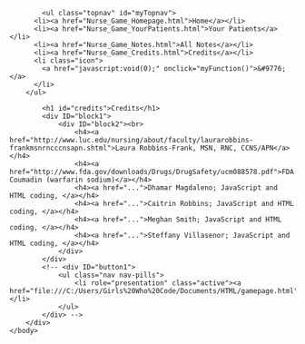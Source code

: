 <!DOCTYPE HTML>

<html>
	<head>
		<!--Bootstrap Header Tags-->
		<meta charset="utf-8">
		<meta name="viewport" content="width=device-width, initial-scale=1">
		<link rel="stylesheet" href="http://maxcdn.bootstrapcdn.com/bootstrap/3.3.6/css/bootstrap.min.css">
		<script src="https://ajax.googleapis.com/ajax/libs/jquery/1.12.4/jquery.min.js"></script>
		<script src="http://maxcdn.bootstrapcdn.com/bootstrap/3.3.6/js/bootstrap.min.js"></script>
		<!--Page Header Tags-->
		<link rel="stylesheet" href="Nurse_Game.css">
		<link href='https://fonts.googleapis.com/css?family=Open+Sans:400,300' rel='stylesheet' type='text/css'>
		<title>
		Credits
		</title>
		<link rel="icon" type="image/gif" href="https://cdn0.iconfinder.com/data/icons/PRACTIKA/256/user.png" />
		<script type="text/javascript" src="Nurse_Game_YourPatients_JS.js"></script>
	</head>
	<body>
		<div ID="it">

			<ul class="topnav" id="myTopnav">
		  <li><a href="Nurse_Game_Homepage.html">Home</a></li>
		  <li><a href="Nurse_Game_YourPatients.html">Your Patients</a></li>
		  <li><a href="Nurse_Game_Notes.html">All Notes</a></li>
		  <li><a href="Nurse_Game_Credits.html">Credits</a></li>
		  <li class="icon">
		    <a href="javascript:void(0);" onclick="myFunction()">&#9776;</a>
		  </li>
		</ul>

			<h1 id="credits">Credits</h1>
			<div ID="block1">
				<div ID="block2"><br>
					<h4><a href="http://www.luc.edu/nursing/about/faculty/laurarobbins-frankmsnrncccnsapn.shtml">Laura Robbins-Frank, MSN, RNC, CCNS/APN</a></h4>
					<h4><a href="http://www.fda.gov/downloads/Drugs/DrugSafety/ucm088578.pdf">FDA: Coumadin (warfarin sodium)</a></h4>
					<h4><a href="...">Dhamar Magdaleno; JavaScript and HTML coding, </a></h4>
					<h4><a href="...">Caitrin Robbins; JavaScript and HTML coding, </a></h4>
					<h4><a href="...">Meghan Smith; JavaScript and HTML coding, </a></h4>
					<h4><a href="...">Steffany Villasenor; JavaScript and HTML coding, </a></h4>
				</div>
			</div>
			<!-- <div ID="button1">
				<ul class="nav nav-pills">
					<li role="presentation" class="active"><a href="file:///C:/Users/Girls%20Who%20Code/Documents/HTML/gamepage.html">Home</a></li>
				</ul>
			</div> -->
		</div>
	</body>
</html>
